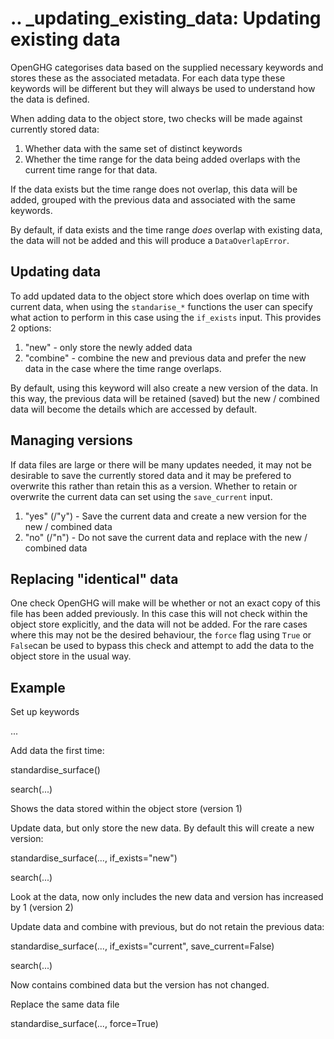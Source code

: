 .. _updating_existing_data:
Updating existing data
======================

OpenGHG categorises data based on the supplied necessary keywords and stores these as the associated metadata. For each data type these keywords will be different but they will always be used to understand how the data is defined.

When adding data to the object store, two checks will be made against currently stored data:

1. Whether data with the same set of distinct keywords
2. Whether the time range for the data being added overlaps with the current time range for that data.

If the data exists but the time range does not overlap, this data will be added, grouped with the previous data and associated with the same keywords.

By default, if data exists and the time range *does* overlap with existing data, the data will not be added and this will produce a `DataOverlapError`.

Updating data
-------------

To add updated data to the object store which does overlap on time with current data, when using the `standarise_*` functions the user can specify what action to perform in this case using the `if_exists` input. This provides 2 options:

1. "new" - only store the newly added data
2. "combine" - combine the new and previous data and prefer the new data in the case where the time range overlaps.

By default, using this keyword will also create a new version of the data. In this way, the previous data will be retained (saved) but the new / combined data will become the details which are accessed by default.

Managing versions
-----------------

If data files are large or there will be many updates needed, it may not be desirable to save the currently stored data and it may be prefered to overwrite this rather than retain this as a version. Whether to retain or overwrite the current data can set using the `save_current` input.

1. "yes" (/"y") - Save the current data and create a new version for the new / combined data
2. "no" (/"n") - Do not save the current data and replace with the new / combined data

Replacing "identical" data
--------------------------

One check OpenGHG will make will be whether or not an exact copy of this file has been added previously. In this case this will not check within the object store explicitly, and the data will not be added. For the rare cases where this may not be the desired behaviour, the `force` flag using `True` or `False`can be used to bypass this check and attempt to add the data to the object store in the usual way. 

Example
-------

Set up keywords

   ...

Add data the first time:

  standardise_surface()

  search(...)

Shows the data stored within the object store (version 1)

Update data, but only store the new data. By default this will create a new version:

  standardise_surface(..., if_exists="new")

  search(...)

Look at the data, now only includes the new data and version has increased by 1 (version 2)

Update data and combine with previous, but do not retain the previous data:

  standardise_surface(..., if_exists="current", save_current=False)

  search(...)

Now contains combined data but the version has not changed.

Replace the same data file

  standardise_surface(..., force=True)

